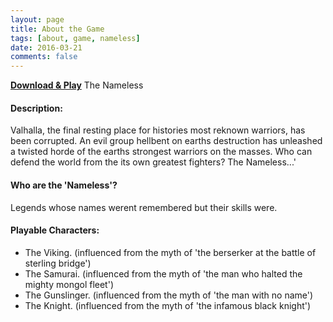 ```yaml
---
layout: page
title: About the Game
tags: [about, game, nameless]
date: 2016-03-21
comments: false
---
```

<top><a href="http://antzinmyeyesjohnson.github.io/"><b>Download & Play</b></a> The Nameless</top>

#### Description: 
Valhalla, the final resting place for histories most reknown warriors, has been corrupted. An evil group hellbent on earths destruction has unleashed a twisted horde of the earths strongest warriors on the masses. Who can defend the world from the its own greatest fighters? The Nameless...'

#### Who are the 'Nameless'? 
Legends whose names werent remembered but their skills were.

#### Playable Characters:
* The Viking. (influenced from the myth of 'the berserker at the battle of sterling bridge') 
* The Samurai. (influenced from the myth of 'the man who halted the mighty mongol fleet')
* The Gunslinger. (influenced from the myth of 'the man with no name')
* The Knight. (influenced from the myth of 'the infamous black knight')
